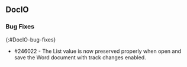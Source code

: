 ## DocIO

### Bug Fixes
{:#DocIO-bug-fixes}

* \#246022 - The List value is now preserved properly when open and save the Word document with track changes enabled.